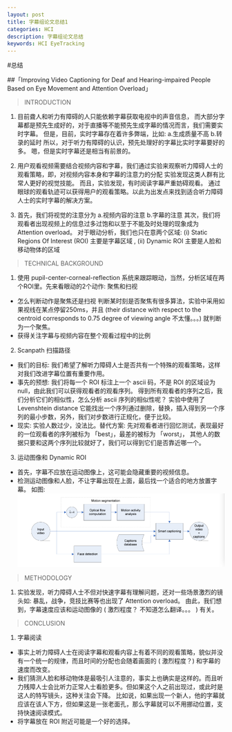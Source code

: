 ```yaml
---
layout: post
title: 字幕组论文总结1
categories: HCI
description: 字幕组论文总结
keywords: HCI EyeTracking
---
```




#总结

##「Improving Video Captioning for Deaf and Hearing-impaired People Based on Eye Movement and Attention Overload」


>INTRODUCTION

1. 目前聋人和听力有障碍的人只能依赖字幕获取电视中的声音信息，
而大部分字幕都是预先生成好的，对于直播等不能预先生成字幕的情况而言，我们需要实时字幕。
但是，目前，实时字幕存在着许多弊端，比如: a.生成质量不高 b.转录的延时
所以，对于听力有障碍的认识，预先处理好的字幕比实时字幕要好的多。
嗯，但是实时字幕还是相当有前景的。

2. 用户观看视频需要结合视频内容和字幕，我们通过实验来观察听力障碍人士的观看策略，即，对视频内容本身和字幕的注意力的分配
实验发现这类人群有比常人更好的视觉技能。
而且，实验发现，有时阅读字幕严重妨碍观看。
通过眼球的观看轨迹可以获得用户的观看策略。以此为出发点来找到适合听力障碍人士的实时字幕的解决方案。

3.  首先，我们将视觉的注意分为 a.视频内容的注意 b.字幕的注意
其次，我们将观看者出现视频上的信息过多过饱和以至于不能及时处理的现象成为 Attention overload。
对于眼动分析，我们也只在意两个区域:  (i) Static Regions Of Interest (ROI) 主要是字幕区域
, (ii) Dynamic ROI 主要是人脸和移动物体的区域

>TECHNICAL BACKGROUND

1. 使用 pupil-center-corneal-reflection 系统来跟踪眼动，当然，分析区域在两个ROI里。先来看眼动的2个动作: 聚焦和扫视
  + 怎么判断动作是聚焦还是扫视
判断某时刻是否聚焦有很多算法，实验中采用如果视线在某点停留250ms，并且 (their distance with respect to the centroid corresponds to 0.75 degree of viewing angle 不太懂。。。)
就判断为一个聚焦。
  + 获得关注字幕与视频内容在整个观看过程中的比例

2. Scanpath 扫描路径
  + 我们的目标: 我们希望了解听力障碍人士是否共有一个特殊的观看策略，这样对我们改进字幕位置有重要作用。
  + 事先的预想: 我们将每一个 ROI 标注上一个 ascii 码，不是 ROI 的区域设为 null，由此我们可以获得观看者的观看序列。
得到所有观看者的序列之后，我们分析它们的相似性，怎么分析 ascii 序列的相似性呢？ 实验中使用了 Levenshtein distance
它能找出一个序列通过删除，替换，插入得到另一个序列的最小步数，另外，我们对步数进行正规化，便于比较。
  + 现实: 实验人数过少，没法比。替代方案: 先对观看者进行回忆测试，表现最好的一位观看者的序列被标为 「best」，最差的被标为 「worst」，
其他人的数据只要和这两个序列比较就好了，我们可以得到它们是否靠近哪一个。

3. 运动图像和 Dynamic ROI
  + 首先，字幕不应放在运动图像上，这可能会隐藏重要的视频信息。
  + 检测运动图像和人脸，不让字幕出现在上面，最后找一个适合的地方放置字幕。 如图:
![figure1](/images/posts/hci/hci1.png)

>METHODOLOGY

1. 实验发现，听力障碍人士不但对快速字幕有理解问题，还对一些场景激烈的镜头如: 暴乱，战争，竞技比赛等也出现了 Attention overload。
由此，我们想到，字幕速度应该和运动图像的 ( 激烈程度？ 不知道怎么翻译。。。 ) 有关。

>CONCLUSION

1. 字幕阅读
  + 事实上听力障碍人士在阅读字幕和观看内容上有着不同的观看策略，貌似并没有一个统一的规律，而且时间的分配也会随着画面的 ( 激烈程度？) 和字幕的速度而改变。
  + 我们猜测人脸和移动物体是最吸引人注意的，事实上也确实是这样的。而且听力残障人士会比听力正常人士看脸更多。但如果这个人之前出现过，或此时是这人的特写镜头，这种关注会下降。
比如说，如果出现一个新人，他的字幕就应该在该人下方，但如果这是一张老面孔，那么字幕就可以不用挪动位置，支持快速阅读模式。
  + 将字幕放在 ROI 附近可能是一个好的选择。


